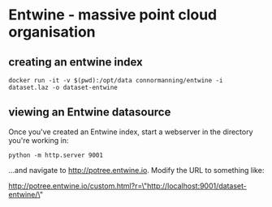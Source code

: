 # Entwine - massive point cloud organisation



## creating an entwine index

`docker run -it -v $(pwd):/opt/data connormanning/entwine -i dataset.laz -o dataset-entwine`





## viewing an Entwine datasource


Once you've created an Entwine index, start a webserver in the directory you're working in:


`python -m http.server 9001`

...and navigate to http://potree.entwine.io. Modify the URL to something like:

http://potree.entwine.io/custom.html?r=\"http://localhost:9001/dataset-entwine/\"
